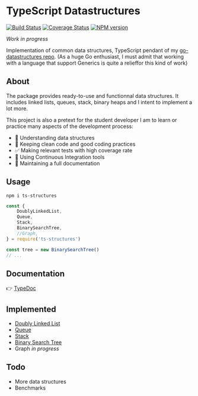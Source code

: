 # TypeScript Datastructures

[![Build Status](https://travis-ci.org/GregoryAlbouy/ts-datastructures.svg?branch=master)](https://travis-ci.org/GregoryAlbouy/ts-datastructures)
[![Coverage Status](https://coveralls.io/repos/github/GregoryAlbouy/ts-datastructures/badge.svg?branch=master)](https://coveralls.io/github/GregoryAlbouy/ts-datastructures?branch=master)
[![NPM version](https://img.shields.io/npm/v/ts-structures)](https://www.npmjs.org/package/ts-structures)

_Work in progress_

Implementation of common data structures, TypeScript pendant of my [go-datastructures repo](https://github.com/gregoryalbouy/go-datastructures).
(As a huge Go enthusiast, I must admit that working with a language that support Generics is quite a relieffor this kind of work)

## About

The package provides ready-to-use and functionnal data structures. It includes linked lists, queues, stack, binary heaps and I intent to implement a lot more.

This project is also a pretext for the student developer I am to learn or practice many aspects of the development process:

- :office: Understanding data structures
- :vertical_traffic_light: Keeping clean code and good coding practices
- :white_check_mark: Making relevant tests with high coverage rate
- :arrows_counterclockwise: Using Continuous Integration tools
- :blue_book: Maintaining a full documentation

## Usage

```console
npm i ts-structures
```

```typescript
const {
    DoublyLinkedList,
    Queue,
    Stack,
    BinarySearchTree,
    //Graph,
} = require('ts-structures')

const tree = new BinarySearchTree()
// ...
```

## Documentation

:point_right: [TypeDoc](https://gregoryalbouy-ts-datastructures.netlify.app)

## Implemented

- [Doubly Linked List](https://gregoryalbouy-ts-datastructures.netlify.app/classes/_list_doubly_linked_list_.doublylinkedlist.html)
- [Queue](https://gregoryalbouy-ts-datastructures.netlify.app/classes/_queue_queue_.queue.html)
- [Stack](https://gregoryalbouy-ts-datastructures.netlify.app/classes/_stack_stack_.stack.html)
- [Binary Search Tree](https://gregoryalbouy-ts-datastructures.netlify.app/classes/_tree_binary_search_tree_.binarysearchtree.html)
- Graph *in progress*

## Todo

- More data structures
- Benchmarks